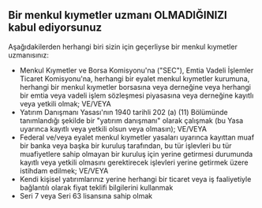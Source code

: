 ## Bir menkul kıymetler uzmanı OLMADIĞINIZI kabul ediyorsunuz

Aşağıdakilerden herhangi biri sizin için geçerliyse bir menkul kıymetler uzmanısınız:
- Menkul Kıymetler ve Borsa Komisyonu'na ("SEC"), Emtia Vadeli İşlemler Ticaret Komisyonu'na, herhangi bir eyalet menkul kıymetler kurumuna, herhangi bir menkul kıymetler borsasına veya derneğine veya herhangi bir emtia veya vadeli işlem sözleşmesi piyasasına veya derneğine kayıtlı veya yetkili olmak; VE/VEYA
- Yatırım Danışmanı Yasası'nın 1940 tarihli 202 (a) (11) Bölümünde tanımlandığı şekilde bir "yatırım danışmanı" olarak çalışmak (bu Yasa uyarınca kayıtlı veya yetkili olsun veya olmasın); VE/VEYA
- Federal ve/veya eyalet menkul kıymetler yasaları uyarınca kayıttan muaf bir banka veya başka bir kuruluş tarafından, bu tür işlevleri bu tür muafiyetlere sahip olmayan bir kuruluş için yerine getirmesi durumunda kayıtlı veya yetkili olmasını gerektirecek işlevleri yerine getirmek üzere istihdam edilmek; VE/VEYA
- Kendi kişisel yatırımlarınız yerine herhangi bir ticaret veya iş faaliyetiyle bağlantılı olarak fiyat teklifi bilgilerini kullanmak
- Seri 7 veya Seri 63 lisansına sahip olmak
